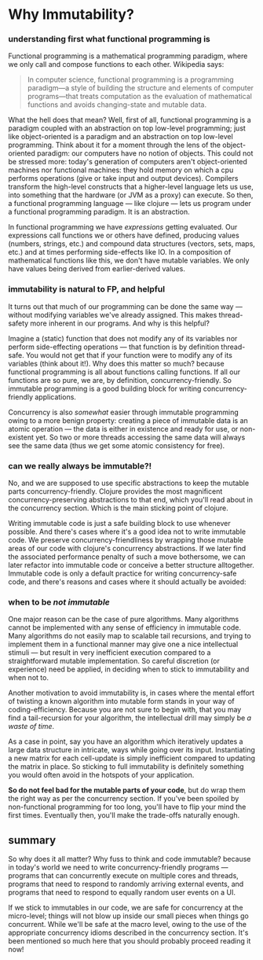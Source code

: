 # Why Immutability?

### understanding first what functional programming is

Functional programming is a mathematical programming paradigm, where we only call and compose functions to each other. Wikipedia says:

> In computer science, functional programming is a programming paradigm—a style of building the structure and elements of computer programs—that treats computation as the evaluation of mathematical functions and avoids changing-state and mutable data.

What the hell does that mean? Well, first of all, functional programming is a paradigm coupled with an abstraction on top low-level programming; just like object-oriented is a paradigm and an abstraction on top low-level programming. Think about it for a moment through the lens of the object-oriented paradigm: our computers have no notion of objects. This could not be stressed more: today's generation of computers aren't object-oriented machines nor functional machines: they hold memory on which a cpu performs operations (give or take input and output devices). Compilers transform the high-level constructs that a higher-level language lets us use, into something that the hardware (or JVM as a proxy) can execute. So then, a functional programming language ― like clojure ― lets us program under a functional programming paradigm. It is an abstraction.

In functional programming we have _expressions_ getting evaluated. Our expressions call functions we or others have defined, producing values (numbers, strings, etc.) and compound data structures (vectors, sets, maps, etc.) and at times performing side-effects like IO. In a composition of mathematical functions like this, we don't have mutable variables. We only have values being derived from earlier-derived values.

### immutability is natural to FP, and helpful

It turns out that much of our programming can be done the same way ― without modifying variables we've already assigned. This makes thread-safety more inherent in our programs. And why is this helpful?

Imagine a (static) function that does not modify any of its variables nor perform side-effecting operations ― that function is by definition thread-safe. You would not get that if your function were to modify any of its variables (think about it!). Why does this matter so much? because functional programming is all about functions calling functions. If all our functions are so pure, we are, by definition, concurrency-friendly. So immutable programming is a good building block for writing concurrency-friendly applications.

Concurrency is also _somewhat_ easier through immutable programming owing to a more benign property: creating a piece of immutable data is an atomic operation ― the data is either in existence and ready for use, or non-existent yet. So two or more threads accessing the same data will always see the same data (thus we get some atomic consistency for free).

### can we really always be immutable?!
No, and we are supposed to use specific abstractions to keep the mutable parts concurrency-friendly. Clojure provides the most magnificent concurrency-preserving abstractions to that end, which you'll read about in the concurrency section. Which is the main sticking point of clojure.

Writing immutable code is just a safe building block to use whenever possible. And there's cases where it's a good idea not to write immutable code. We preserve concurrency-friendliness by wrapping those mutable areas of our code with clojure's concurrency abstractions. If we later find the associated performance penalty of such a move bothersome, we can later refactor into immutable code or conceive a better structure alltogether. Immutable code is only a default practice for writing concurrency-safe code, and there's reasons and cases where it should actually be avoided:

### when to be _not immutable_
One major reason can be the case of pure algorithms. Many algorithms cannot be implemented with any sense of efficiency in immutable code. Many algorithms do not easily map to scalable tail recursions, and trying to implement them in a functional manner may give one a nice intellectual stimuli ― but result in very inefficient execution compared to a straightforward mutable implementation. So careful discretion (or experience) need be applied, in deciding when to stick to immutability and when not to.

Another motivation to avoid immutability is, in cases where the mental effort of twisting a known algorithm into mutable form stands in your way of coding-efficiency. Because you are not sure to begin with, that you may find a tail-recursion for your algorithm, the intellectual drill may simply be _a waste of time_.

As a case in point, say you have an algorithm which iteratively updates a large data structure in intricate, ways while going over its input. Instantiating a new matrix for each cell-update is simply inefficient compared to updating the matrix in place. So sticking to full immutability is definitely something you would often avoid in the hotspots of your application.

__So do not feel bad for the mutable parts of your code__, but do wrap them the right way as per the concurrency section.
If you've been spoiled by non-functional programming for too long, you'll have to flip your mind the first times. Eventually then, you'll make the trade-offs naturally enough.

## summary

So why does it all matter? Why fuss to think and code immutable? because in today's world we need to write concurrency-friendly programs ― programs that can concurrently execute on multiple cores and threads, programs that need to respond to randomly arriving external events, and programs that need to respond to equally random user events on a UI.

If we stick to immutables in our code, we are safe for concurrency at the micro-level; things will not blow up inside our small pieces when things go concurrent. While we'll be safe at the macro level, owing to the use of the appropriate concurrency idioms described in the concurrency section. It's been mentioned so much here that you should probably proceed reading it now!
